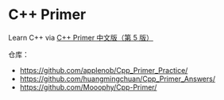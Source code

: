 # **C++ Primer**

Learn C++ via [C++ Primer 中文版（第 5 版）](https://book.douban.com/subject/25708312/)

仓库：

- https://github.com/applenob/Cpp_Primer_Practice/
- https://github.com/huangmingchuan/Cpp_Primer_Answers/
- https://github.com/Mooophy/Cpp-Primer/

